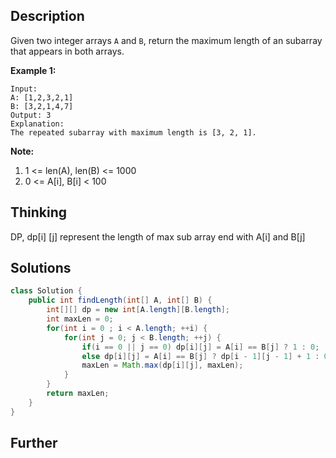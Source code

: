 ## Description

Given two integer arrays `A` and `B`, return the maximum length of an subarray that appears in both arrays.

**Example 1:**

```
Input:
A: [1,2,3,2,1]
B: [3,2,1,4,7]
Output: 3
Explanation: 
The repeated subarray with maximum length is [3, 2, 1].
```

 

**Note:**

1. 1 <= len(A), len(B) <= 1000
2. 0 <= A[i], B[i] < 100

## Thinking

DP, dp[i] [j] represent the length of max sub array end with A[i] and B[j]

## Solutions

~~~java
class Solution {
    public int findLength(int[] A, int[] B) {
        int[][] dp = new int[A.length][B.length];
        int maxLen = 0;
        for(int i = 0 ; i < A.length; ++i) {
            for(int j = 0; j < B.length; ++j) {
                if(i == 0 || j == 0) dp[i][j] = A[i] == B[j] ? 1 : 0;
                else dp[i][j] = A[i] == B[j] ? dp[i - 1][j - 1] + 1 : 0;
                maxLen = Math.max(dp[i][j], maxLen);
            }
        }
        return maxLen;
    }
}
~~~



## Further

